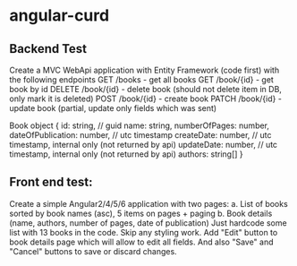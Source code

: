 # angular-curd


## Backend Test

Create a MVC WebApi application with Entity Framework (code first) with the following endpoints
GET /books - get all books
GET /book/{id} - get book by id
DELETE /book/{id} - delete book (should not delete item in DB, only mark it is deleted)
POST /book/{id} - create book
PATCH /book/{id} - update book (partial, update only fields which was sent)

Book object
{
id: string, // guid
name: string,
numberOfPages: number,
dateOfPublication: number, // utc timestamp
createDate: number, // utc timestamp, internal only (not returned by api)
updateDate: number, // utc timestamp, internal only (not returned by api)
authors: string[]
}



##  Front end test:

Create a simple Angular2/4/5/6 application with two pages:
a. List of books sorted by book names (asc), 5 items on pages + paging
b. Book details (name, authors, number of pages, date of publication)
Just hardcode some list with 13 books in the code. Skip any styling work.
Add "Edit" button to book details page which will allow to edit all fields. And also "Save" and "Cancel" buttons to save or discard changes.
